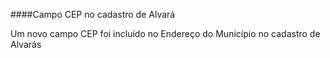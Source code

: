 ####Campo CEP no cadastro de Alvará

Um novo campo CEP foi incluído no Endereço do Município no cadastro de Alvarás
